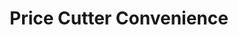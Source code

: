 ---
title: "Price Cutter Convenience"
url: /daventry/price-cutter-convenience/
shop: convenience
---